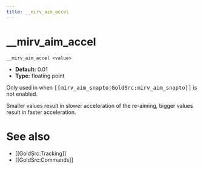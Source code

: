 ```yaml
---
title: __mirv_aim_accel
---
```


# __mirv_aim_accel

```
__mirv_aim_accel <value>
```

* **Default:** 0.01
* **Type:** floating point

Only used in when <tt>[[mirv_aim_snapto|GoldSrc:mirv_aim_snapto]]</tt> is not enabled.

Smaller values result in slower acceleration of the re-aiming, bigger values result in faster acceleration.

# See also

* [[GoldSrc:Tracking]]
* [[GoldSrc:Commands]]